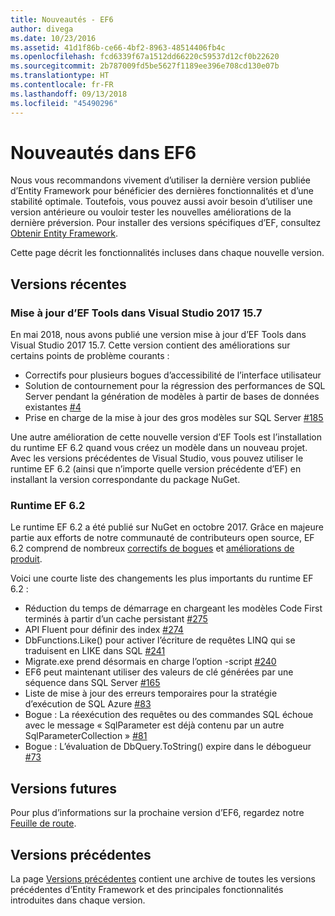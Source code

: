 ```yaml
---
title: Nouveautés - EF6
author: divega
ms.date: 10/23/2016
ms.assetid: 41d1f86b-ce66-4bf2-8963-48514406fb4c
ms.openlocfilehash: fcd6339f67a1512dd66220c59537d12cf0b22620
ms.sourcegitcommit: 2b787009fd5be5627f1189ee396e708cd130e07b
ms.translationtype: HT
ms.contentlocale: fr-FR
ms.lasthandoff: 09/13/2018
ms.locfileid: "45490296"
---
```

# <a name="whats-new-in-ef6"></a>Nouveautés dans EF6

Nous vous recommandons vivement d’utiliser la dernière version publiée d’Entity Framework pour bénéficier des dernières fonctionnalités et d’une stabilité optimale.
Toutefois, vous pouvez aussi avoir besoin d’utiliser une version antérieure ou vouloir tester les nouvelles améliorations de la dernière préversion.
Pour installer des versions spécifiques d’EF, consultez [Obtenir Entity Framework](~/ef6/fundamentals/install.md).

Cette page décrit les fonctionnalités incluses dans chaque nouvelle version.

## <a name="recent-releases"></a>Versions récentes

### <a name="ef-tools-update-in-visual-studio-2017-157"></a>Mise à jour d’EF Tools dans Visual Studio 2017 15.7

En mai 2018, nous avons publié une version mise à jour d’EF Tools dans Visual Studio 2017 15.7.
Cette version contient des améliorations sur certains points de problème courants :

- Correctifs pour plusieurs bogues d’accessibilité de l’interface utilisateur
- Solution de contournement pour la régression des performances de SQL Server pendant la génération de modèles à partir de bases de données existantes [#4](https://github.com/aspnet/entityframework6/issues/4)
- Prise en charge de la mise à jour des gros modèles sur SQL Server [#185](https://github.com/aspnet/EntityFramework6/issues/185)

Une autre amélioration de cette nouvelle version d’EF Tools est l’installation du runtime EF 6.2 quand vous créez un modèle dans un nouveau projet. Avec les versions précédentes de Visual Studio, vous pouvez utiliser le runtime EF 6.2 (ainsi que n’importe quelle version précédente d’EF) en installant la version correspondante du package NuGet.

### <a name="ef-62-runtime"></a>Runtime EF 6.2

Le runtime EF 6.2 a été publié sur NuGet en octobre 2017.
Grâce en majeure partie aux efforts de notre communauté de contributeurs open source, EF 6.2 comprend de nombreux [correctifs de bogues](https://github.com/aspnet/entityframework6/issues?utf8=%E2%9C%93&q=is%3Aissue%20milestone%3A6.2.0%20is%3Aclosed%20label%3Aclosed-fixed%20-label%3Aarea-tools%20label%3Atype-bug) et [améliorations de produit](https://github.com/aspnet/entityframework6/issues?utf8=%E2%9C%93&q=is%3Aissue%20milestone%3A6.2.0%20is%3Aclosed%20label%3Aclosed-fixed%20-label%3Aarea-tools%20label%3Atype-enhancement%20).

Voici une courte liste des changements les plus importants du runtime EF 6.2 :

- Réduction du temps de démarrage en chargeant les modèles Code First terminés à partir d’un cache persistant [#275](https://github.com/aspnet/EntityFramework6/issues/275)
- API Fluent pour définir des index [#274](https://github.com/aspnet/EntityFramework6/issues/274)
- DbFunctions.Like() pour activer l’écriture de requêtes LINQ qui se traduisent en LIKE dans SQL [#241](https://github.com/aspnet/EntityFramework6/issues/241)
- Migrate.exe prend désormais en charge l’option -script [#240](https://github.com/aspnet/EntityFramework6/issues/240)
- EF6 peut maintenant utiliser des valeurs de clé générées par une séquence dans SQL Server [#165](https://github.com/aspnet/EntityFramework6/issues/165)
- Liste de mise à jour des erreurs temporaires pour la stratégie d’exécution de SQL Azure [#83](https://github.com/aspnet/EntityFramework6/issues/83)
- Bogue : La réexécution des requêtes ou des commandes SQL échoue avec le message « SqlParameter est déjà contenu par un autre SqlParameterCollection » [#81](https://github.com/aspnet/EntityFramework6/issues/81)
- Bogue : L’évaluation de DbQuery.ToString() expire dans le débogueur [#73](https://github.com/aspnet/EntityFramework6/issues/73)

## <a name="future-releases"></a>Versions futures

Pour plus d’informations sur la prochaine version d’EF6, regardez notre [Feuille de route](roadmap.md).

## <a name="past-releases"></a>Versions précédentes

La page [Versions précédentes](past-releases.md) contient une archive de toutes les versions précédentes d’Entity Framework et des principales fonctionnalités introduites dans chaque version.

